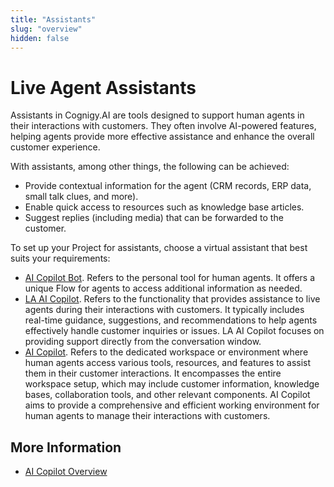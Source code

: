 ```yaml
---
title: "Assistants" 
slug: "overview" 
hidden: false 
---
```


# Live Agent Assistants

Assistants in Cognigy.AI are tools designed to support human agents in their interactions with customers. They often involve AI-powered features, helping agents provide more effective assistance and enhance the overall customer experience.

With assistants, among other things, the following can be achieved:

- Provide contextual information for the agent (CRM records, ERP data, small talk clues, and more).
- Enable quick access to resources such as knowledge base articles.
- Suggest replies (including media) that can be forwarded to the customer.

To set up your Project for assistants, choose a virtual assistant that best suits your requirements:

- [AI Copilot Bot](ai-copilot-bot.md). Refers to the personal tool for human agents. It offers a unique Flow for agents to access additional information as needed.
- [LA AI Copilot](la-ai-copilot.md). Refers to the functionality that provides assistance to live agents during their interactions with customers. It typically includes real-time guidance, suggestions, and recommendations to help agents effectively handle customer inquiries or issues. LA AI Copilot focuses on providing support directly from the conversation window.
- [AI Copilot](ai-copilot.md). Refers to the dedicated workspace or environment where human agents access various tools, resources, and features to assist them in their customer interactions. It encompasses the entire workspace setup, which may include customer information, knowledge bases, collaboration tools, and other relevant components. AI Copilot aims to provide a comprehensive and efficient working environment for human agents to manage their interactions with customers.

## More Information

- [AI Copilot Overview](../../ai-copilot/overview.md)
